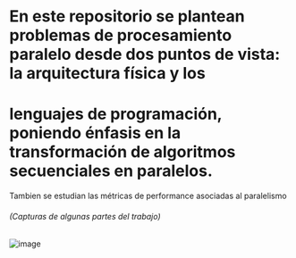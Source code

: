 # En este repositorio se plantean problemas de procesamiento paralelo desde dos puntos de vista: la arquitectura física y los
# lenguajes de programación, poniendo énfasis en la transformación de algoritmos secuenciales en paralelos.

Tambien se estudian las métricas de performance asociadas al paralelismo

###### (Capturas de algunas partes del trabajo)
![image](https://github.com/Tilk1/SistemasParalelos/assets/24284918/ff5618d2-6271-4066-b63d-9712a4f56ea0)

